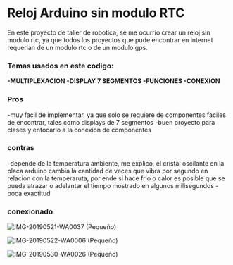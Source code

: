 #  Reloj Arduino sin modulo RTC

En este proyecto de taller de robotica, se me ocurrio crear un reloj sin modulo rtc, ya que todos los proyectos que pude encontrar en internet requerian de un modulo rtc o de un modulo gps.

### Temas usados en este codigo:
**-MULTIPLEXACION 
-DISPLAY 7 SEGMENTOS 
-FUNCIONES 
-CONEXION**

### Pros
-muy facil de implementar, ya que solo se requiere de componentes faciles de encontrar, tales como displays de 7 segmentos 
-buen proyecto para clases y enfocarlo a la conexion de componentes

### contras 
-depende de la temperatura ambiente, me explico, el cristal oscilante en la placa arduino cambia la cantidad de veces que vibra por segundo en relacion con la temperaruta, por ende si hace frio o calor es posible que se pueda atrazar o adelantar el tiempo mostrado en algunos milisegundos 
-poca exactitud

### **conexionado**


![IMG-20190521-WA0037 (Pequeño)](https://github.com/noscriptph/arduinoclock/assets/103396791/b00ff6e1-3a29-4cef-836f-0dd0c3f67c37)


![IMG-20190522-WA0006 (Pequeño)](https://github.com/noscriptph/arduinoclock/assets/103396791/f7b42136-4a18-4421-930e-8d93e0b12d35)


![IMG-20190530-WA0026 (Pequeño)](https://github.com/noscriptph/arduinoclock/assets/103396791/29ab59aa-d0fe-422d-93c1-4bde6cf59ada)
